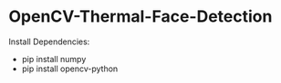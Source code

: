 # OpenCV-Thermal-Face-Detection

Install Dependencies:
 - pip install numpy
 - pip install opencv-python

